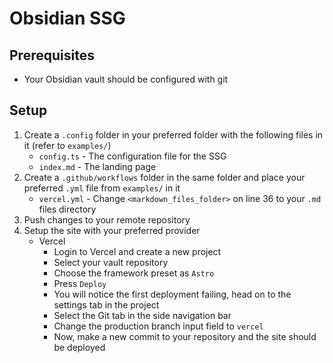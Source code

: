 # Obsidian SSG

## Prerequisites

- Your Obsidian vault should be configured with git

## Setup

1. Create a `.config` folder in your preferred folder with the following files in it (refer to `examples/`)
    - `config.ts` - The configuration file for the SSG
    - `index.md` - The landing page
2. Create a `.github/workflows` folder in the same folder and place your preferred `.yml` file from `examples/` in it
    - `vercel.yml` - Change `<markdown_files_folder>` on line 36 to your `.md` files directory
3. Push changes to your remote repository
4. Setup the site with your preferred provider
    - Vercel
      - Login to Vercel and create a new project
      - Select your vault repository
      - Choose the framework preset as `Astro`
      - Press `Deploy`
      - You will notice the first deployment failing, head on to the settings tab in the project
      - Select the Git tab in the side navigation bar
      - Change the production branch input field to `vercel`
      - Now, make a new commit to your repository and the site should be deployed
